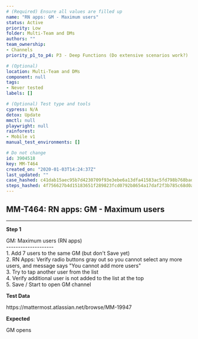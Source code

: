 ```yaml
---
# (Required) Ensure all values are filled up
name: "RN apps: GM - Maximum users"
status: Active
priority: Low
folder: Multi-Team and DMs
authors: ""
team_ownership: 
- Channels
priority_p1_to_p4: P3 - Deep Functions (Do extensive scenarios work?)

# (Optional)
location: Multi-Team and DMs
component: null
tags: 
- Never tested
labels: []

# (Optional) Test type and tools
cypress: N/A
detox: Update
mmctl: null
playwright: null
rainforest: 
- Mobile v1
manual_test_environments: []

# Do not change
id: 3904518
key: MM-T464
created_on: "2020-01-03T14:24:37Z"
last_updated: ""
case_hashed: c41dab15aec95b7d4230709f93e3ebe6a13dfa41583ac5fd798b768bada6c6ba7a6059cc61d15d88985c03fb6352bb63
steps_hashed: 4f756627b4d15183651f289823fcd0792b8654a17daf2f3b785c68d0abca4df60844f65a62aee43ae085c0251783f065
---
```


<!-- (Auto-generated) Based on frontmatter's "key" and "name" -->

## MM-T464: RN apps: GM - Maximum users

---

**Step 1**

GM: Maximum users (RN apps)\
\--------------------\
1\. Add 7 users to the same GM (but don't Save yet)\
2\. RN Apps: Verify radio buttons gray out so you cannot select any more users, and message says "You cannot add more users"\
3\. Try to tap another user from the list\
4\. Verify additional user is not added to the list at the top\
5\. Save / Start to open GM channel

**Test Data**

https\://mattermost.atlassian.net/browse/MM-19947

**Expected**

GM opens
